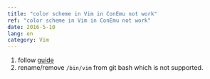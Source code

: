 ```yaml
---
title: "color scheme in Vim in ConEmu not work"
ref: "color scheme in Vim in ConEmu not work"
date: 2016-5-10
lang: en
category: Vim
---
```


1. follow [guide](http://conemu.github.io/en/VimXterm.html)
2. rename/remove `/bin/vim` from git bash which is not supported.
